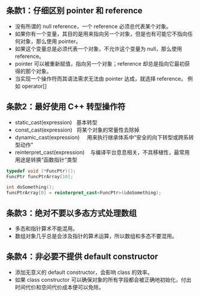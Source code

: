 ## 条款1：仔细区别 pointer 和 reference 

* 没有所谓的 null reference，一个 reference 必须总代表某个对象。
* 如果你有一个变量，其目的是用来指向另一个对象，但是也有可能它不指向任何对象，那么使用 pointer。
* 如果这个变量总是必须代表一个对象，不允许这个变量为 null，那么使用 reference。
* pointer 可以被重新赋值，指向另一个对象；reference 却总是指向它最初获得的那个对象。
* 当实现一个操作符而其语法需求无法由 pointer 达成，就选择 reference。 例如 operator[]

## 条款2：最好使用 C++ 转型操作符

* static_cast<type>(expression)         基本转型
* const_cast<type>(expression)          将某个对象的常量性去除掉
* dynamic_cast<type>(expression)        用来执行继承体系中“安全的向下转型或跨系转型动作”
* reinterpret_cast<type>(expression)    与编译平台息息相关，不具移植性，最常用用途是转换“函数指针”类型

```cpp
typedef void (*FuncPtr)();
FuncPtr funcPtrArray[10];

int doSomething();
funcPtrArray[0] = reinterpret_cast<FuncPtr>(&doSomething);
```

## 条款3：绝对不要以多态方式处理数组

* 多态和指针算术不能混用。
* 数组对象几乎总是会涉及指针的算术运算，所以数组和多态不要混用。

## 条款4：非必要不提供 default constructor

* 添加无意义的 default constructor，会影响 class 的效率。
* 如果 class constructor 可以确保对象的所有字段都会被正确地初始化，付出时间代价和空间代价成本便可以免除。
